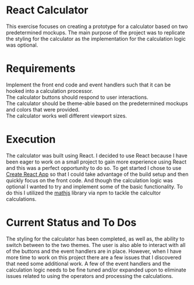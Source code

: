 # React Calculator

This exercise focuses on creating a prototype for a calculator based on two predetermined mockups. The main purpose of the project was to replicate the styling for the calculator as the implementation for the calculation logic was optional. 

# Requirements

Implement the front end code and event handlers such that it can be hooked into a calculation processor.\
The calculator buttons should respond to user interactions.\
The calculator should be theme-able based on the predetermined mockups and colors that were provided.\
The calculator works well different viewport sizes.

# Execution

The calculator was built using React. I decided to use React because I have been eager to work on a small project to gain more experience using React and this was a perfect opportunity to do so. To get started I chose to use [Create React App](https://create-react-app.dev/docs/getting-started) so that I could take advantage of the build setup and then quickly focus on the front code. And though the calculation logic was optional I wanted to try and implement some of the basic functionality. To do this I utilized the [mathjs](https://mathjs.org/) library via npm to tackle the calcultor calculations.

# Current Status and To Dos

The styling for the calculator has been completed, as well as, the ability to switch between to the two themes. The user is also able to interact with all of the buttons and the event handlers are in place. However, when I have more time to work on this project there are a few issues that I discovered that need some additional work. A few of the event handlers and the calculation logic needs to be fine tuned and/or expanded upon to eliminate issues related to using the operators and processing the calculations.